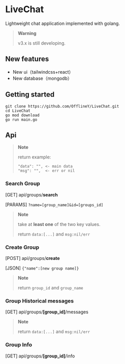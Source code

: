 
# LiveChat
Lightweight chat application implemented with golang.

> **Warning**
> 
> v3.x is still developing.

## New features



- New ui（tailwindcss+react）
- New database（mongodb）

## Getting started

```shell
git clone https://github.com/OfflineY/LiveChat.git
cd LiveChat
go mod download
go run main.go
```

## Api

> **Note**
>
> return example:
> ```
> "data": "", <- main data
> "msg": "",  <- err or nil
> ```

### Search Group
[GET] api/groups/**search**

[PARAMS] `?name=[group_name]&id=[groups_id]`

> **Note**
> 
> take at **least one** of the two key values.
> 
> return `data:[...]` and `msg:nil/err`


### Create Group
[POST] api/groups/**create**

[JSON] `{"name":[new group name]}`

> **Note**
>
> return `group_id` and `group_name`

### Group Historical messages
[GET] api/groups/**[group_id]**/messages

> **Note**
>
> return `data:[...]` and `msg:nil/err`

### Group Info
[GET] api/groups/**[group_id]**/info
